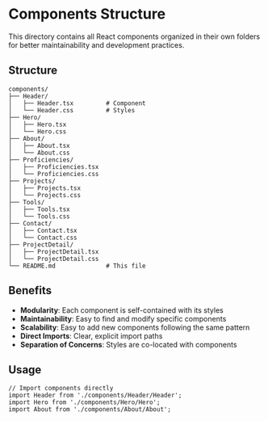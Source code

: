 # Components Structure

This directory contains all React components organized in their own folders for better maintainability and development practices.

## Structure

```
components/
├── Header/
│   ├── Header.tsx         # Component
│   └── Header.css         # Styles
├── Hero/
│   ├── Hero.tsx
│   └── Hero.css
├── About/
│   ├── About.tsx
│   └── About.css
├── Proficiencies/
│   ├── Proficiencies.tsx
│   └── Proficiencies.css
├── Projects/
│   ├── Projects.tsx
│   └── Projects.css
├── Tools/
│   ├── Tools.tsx
│   └── Tools.css
├── Contact/
│   ├── Contact.tsx
│   └── Contact.css
├── ProjectDetail/
│   ├── ProjectDetail.tsx
│   └── ProjectDetail.css
└── README.md              # This file
```

## Benefits

- **Modularity**: Each component is self-contained with its styles
- **Maintainability**: Easy to find and modify specific components
- **Scalability**: Easy to add new components following the same pattern
- **Direct Imports**: Clear, explicit import paths
- **Separation of Concerns**: Styles are co-located with components

## Usage

```tsx
// Import components directly
import Header from './components/Header/Header';
import Hero from './components/Hero/Hero';
import About from './components/About/About';
```
